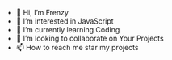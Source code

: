 - 👋 Hi, I’m Frenzy
- 👀 I’m interested in JavaScript
- 🌱 I’m currently learning Coding
- 💞️ I’m looking to collaborate on Your Projects
- 📫 How to reach me star my projects

<!---
FrenZyra/FrenZyra is a ✨ special ✨ repository because its `README.md` (this file) appears on your GitHub profile.
You can click the Preview link to take a look at your changes.
--->
